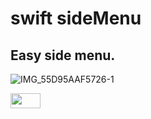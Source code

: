 # swift sideMenu

## Easy side menu.

![IMG_55D95AAF5726-1](https://user-images.githubusercontent.com/49330255/55664620-daf8e380-586b-11e9-8fff-47577dbfb318.jpeg)

<img src="https://user-images.githubusercontent.com/49330255/55664620-daf8e380-586b-11e9-8fff-47577dbfb318.jpeg" height="24" width="48">
